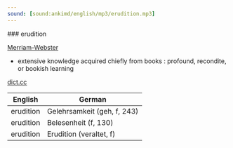 ```yaml
---
sound: [sound:ankimd/english/mp3/erudition.mp3]
---
```


\### erudition

[Merriam-Webster](https://www.merriam-webster.com/dictionary/erudition)

- extensive knowledge acquired chiefly from books : profound, recondite, or bookish learning

[dict.cc](https://www.dict.cc/erudition)

| English        | German       |
| -------------- | ------------ |
| erudition | Gelehrsamkeit (geh, f, 243) |
| erudition | Belesenheit (f, 130) |
| erudition | Erudition (veraltet, f) |
